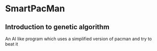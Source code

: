 # SmartPacMan
## Introduction to genetic algorithm

An AI like program which uses a simplified version of pacman and try to beat it 
